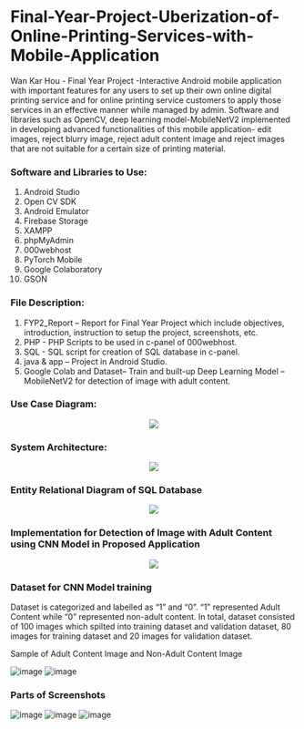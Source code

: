 # Final-Year-Project-Uberization-of-Online-Printing-Services-with-Mobile-Application
Wan Kar Hou - Final Year Project -Interactive Android mobile application with important features for any users to set up their own online digital printing service and for online printing service customers to apply those services in an effective manner while managed by admin. Software and libraries such as OpenCV, deep learning model-MobileNetV2 implemented in developing advanced functionalities of this mobile application- edit images, reject blurry image, reject adult content image and reject images that are not suitable for a certain size of printing material.

### Software and Libraries to Use:

1.	Android Studio
2.	Open CV SDK
3.	Android Emulator
4.	Firebase Storage
5.	XAMPP
6.	phpMyAdmin
7.	000webhost
8.	PyTorch Mobile
9.	Google Colaboratory
10.	GSON

### File Description:

1.	FYP2_Report – Report for Final Year Project which include objectives, introduction, instruction to setup the project, screenshots, etc.
2.	PHP	-	PHP Scripts to be used in c-panel of 000webhost.
4.	SQL	-	SQL script for creation of SQL database in c-panel.
5.	java & app – Project in Android Studio.
6.	Google Colab and Dataset– Train and built-up Deep Learning Model – MobileNetV2 for detection of image with adult content.

### Use Case Diagram:

<p align="center">
  <img src="https://user-images.githubusercontent.com/91049876/137863468-1a95978c-e75d-4725-94d7-24a952a05975.png"/>
</p>

### System Architecture:
 
 <p align="center">
  <img src="https://user-images.githubusercontent.com/91049876/137863652-b4dc3407-4be0-4fb9-a3e9-92494d7ee591.png"/>
</p>

### Entity Relational Diagram of SQL Database

 <p align="center">
  <img src="https://user-images.githubusercontent.com/91049876/137863852-f4d47d30-2485-4a8a-a3e2-81eabbce7a40.png"/>
</p>

### Implementation for Detection of Image with Adult Content using CNN Model in Proposed Application

 <p align="center">
  <img src="https://user-images.githubusercontent.com/91049876/137863990-9a4712b2-7fb2-43af-9515-d0261c6b1067.png"/>
</p>

### Dataset for CNN Model training 

Dataset is categorized and labelled as “1” and “0”. “1” represented Adult Content while “0” represented non-adult content. In total, dataset consisted of 100 images which spilted into training dataset and validation dataset, 80 images for training dataset and 20 images for validation dataset.

Sample of Adult Content Image and Non-Adult Content Image

![image](https://user-images.githubusercontent.com/91049876/137864654-216aba8c-20a6-434a-9fb8-211ee75b99ec.png)
![image](https://user-images.githubusercontent.com/91049876/137865065-5d380e04-e84a-47e4-ba77-33072b47650a.png)

### Parts of Screenshots

![image](https://user-images.githubusercontent.com/91049876/137864892-e2b6a192-fc84-4ff9-8d7f-cc2a68e1be0e.png)
![image](https://user-images.githubusercontent.com/91049876/137864911-b388d197-577a-4721-b98b-53a280be8ecf.png)
![image](https://user-images.githubusercontent.com/91049876/137864922-83fc7e39-b6a8-4a64-81f6-4ae801c8cd3b.png)
